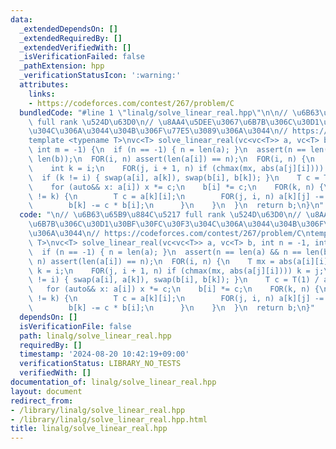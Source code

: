 ```yaml
---
data:
  _extendedDependsOn: []
  _extendedRequiredBy: []
  _extendedVerifiedWith: []
  _isVerificationFailed: false
  _pathExtension: hpp
  _verificationStatusIcon: ':warning:'
  attributes:
    links:
    - https://codeforces.com/contest/267/problem/C
  bundledCode: "#line 1 \"linalg/solve_linear_real.hpp\"\n\n// \u6B63\u65B9\u884C\u5217\
    \ full rank \u524D\u63D0\n// \u8AA4\u5DEE\u3067\u6B7B\u306C\u30D1\u30BF\u30FC\u30F3\
    \u304C\u306A\u3044\u304B\u306F\u77E5\u3089\u306A\u3044\n// https://codeforces.com/contest/267/problem/C\n\
    template <typename T>\nvc<T> solve_linear_real(vc<vc<T>> a, vc<T> b, int n = -1,\
    \ int m = -1) {\n  if (n == -1) { n = len(a); }\n  assert(n == len(a) && n ==\
    \ len(b));\n  FOR(i, n) assert(len(a[i]) == n);\n  FOR(i, n) {\n    T mx = abs(a[i][i]);\n\
    \    int k = i;\n    FOR(j, i + 1, n) if (chmax(mx, abs(a[j][i]))) k = j;\n  \
    \  if (k != i) { swap(a[i], a[k]), swap(b[i], b[k]); }\n    T c = T(1) / a[i][i];\n\
    \    for (auto&& x: a[i]) x *= c;\n    b[i] *= c;\n    FOR(k, n) {\n      if (i\
    \ != k) {\n        T c = a[k][i];\n        FOR(j, i, n) a[k][j] -= c * a[i][j];\n\
    \        b[k] -= c * b[i];\n      }\n    }\n  }\n  return b;\n}\n"
  code: "\n// \u6B63\u65B9\u884C\u5217 full rank \u524D\u63D0\n// \u8AA4\u5DEE\u3067\
    \u6B7B\u306C\u30D1\u30BF\u30FC\u30F3\u304C\u306A\u3044\u304B\u306F\u77E5\u3089\
    \u306A\u3044\n// https://codeforces.com/contest/267/problem/C\ntemplate <typename\
    \ T>\nvc<T> solve_linear_real(vc<vc<T>> a, vc<T> b, int n = -1, int m = -1) {\n\
    \  if (n == -1) { n = len(a); }\n  assert(n == len(a) && n == len(b));\n  FOR(i,\
    \ n) assert(len(a[i]) == n);\n  FOR(i, n) {\n    T mx = abs(a[i][i]);\n    int\
    \ k = i;\n    FOR(j, i + 1, n) if (chmax(mx, abs(a[j][i]))) k = j;\n    if (k\
    \ != i) { swap(a[i], a[k]), swap(b[i], b[k]); }\n    T c = T(1) / a[i][i];\n \
    \   for (auto&& x: a[i]) x *= c;\n    b[i] *= c;\n    FOR(k, n) {\n      if (i\
    \ != k) {\n        T c = a[k][i];\n        FOR(j, i, n) a[k][j] -= c * a[i][j];\n\
    \        b[k] -= c * b[i];\n      }\n    }\n  }\n  return b;\n}"
  dependsOn: []
  isVerificationFile: false
  path: linalg/solve_linear_real.hpp
  requiredBy: []
  timestamp: '2024-08-20 10:42:19+09:00'
  verificationStatus: LIBRARY_NO_TESTS
  verifiedWith: []
documentation_of: linalg/solve_linear_real.hpp
layout: document
redirect_from:
- /library/linalg/solve_linear_real.hpp
- /library/linalg/solve_linear_real.hpp.html
title: linalg/solve_linear_real.hpp
---
```

